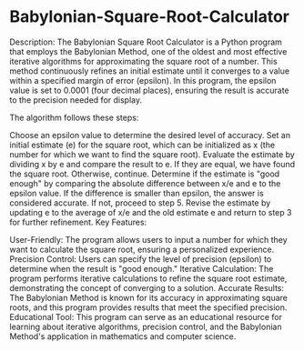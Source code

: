 # Babylonian-Square-Root-Calculator

Description:
The Babylonian Square Root Calculator is a Python program that employs the Babylonian Method, one of the oldest and most effective iterative algorithms for approximating the square root of a number. This method continuously refines an initial estimate until it converges to a value within a specified margin of error (epsilon). In this program, the epsilon value is set to 0.0001 (four decimal places), ensuring the result is accurate to the precision needed for display.

The algorithm follows these steps:

Choose an epsilon value to determine the desired level of accuracy.
Set an initial estimate (e) for the square root, which can be initialized as x (the number for which we want to find the square root).
Evaluate the estimate by dividing x by e and compare the result to e. If they are equal, we have found the square root. Otherwise, continue.
Determine if the estimate is "good enough" by comparing the absolute difference between x/e and e to the epsilon value. If the difference is smaller than epsilon, the answer is considered accurate. If not, proceed to step 5.
Revise the estimate by updating e to the average of x/e and the old estimate e and return to step 3 for further refinement.
Key Features:

User-Friendly: The program allows users to input a number for which they want to calculate the square root, ensuring a personalized experience.
Precision Control: Users can specify the level of precision (epsilon) to determine when the result is "good enough."
Iterative Calculation: The program performs iterative calculations to refine the square root estimate, demonstrating the concept of converging to a solution.
Accurate Results: The Babylonian Method is known for its accuracy in approximating square roots, and this program provides results that meet the specified precision.
Educational Tool: This program can serve as an educational resource for learning about iterative algorithms, precision control, and the Babylonian Method's application in mathematics and computer science.
